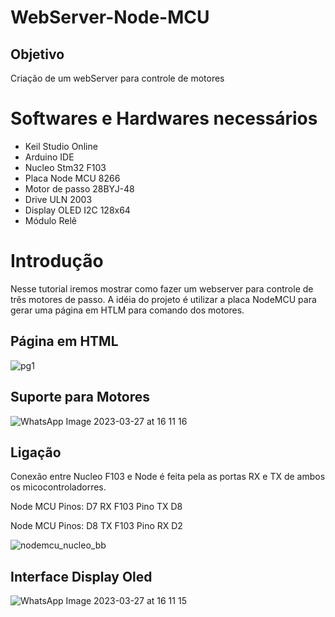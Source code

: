 # WebServer-Node-MCU

## Objetivo

Criação de um webServer para controle de motores

# Softwares e Hardwares necessários 
* Keil Studio Online
* Arduino IDE
* Nucleo Stm32 F103
* Placa Node MCU 8266
* Motor de passo 28BYJ-48
* Drive ULN 2003
* Display OLED I2C 128x64
* Módulo Relê

# Introdução 
Nesse tutorial iremos mostrar como fazer um webserver para controle de três motores de passo. A idéia do projeto é utilizar a placa NodeMCU para gerar uma página em HTLM para comando dos motores.

## Página em HTML 

![pg1](https://user-images.githubusercontent.com/60757810/228042894-d3867996-4fbd-46d7-93c8-b4b0ee577738.JPG)

## Suporte para Motores
![WhatsApp Image 2023-03-27 at 16 11 16](https://user-images.githubusercontent.com/60757810/228043498-176e275d-263d-4bd2-afbb-09bb3a1bd9a0.jpeg)

## Ligação 
Conexão entre Nucleo F103 e Node é feita pela as portas RX e TX de ambos os micocontroladorres. 

Node MCU Pinos: D7 RX  F103 Pino TX D8

Node MCU Pinos: D8 TX  F103 Pino RX D2

![nodemcu_nucleo_bb](https://user-images.githubusercontent.com/60757810/228231892-2f9053fb-d793-45da-a3b6-f7aa0c9ef279.png)


## Interface Display Oled

![WhatsApp Image 2023-03-27 at 16 11 15](https://user-images.githubusercontent.com/60757810/228044194-fe5069d3-4e70-4162-baed-d867583d308f.jpeg)
